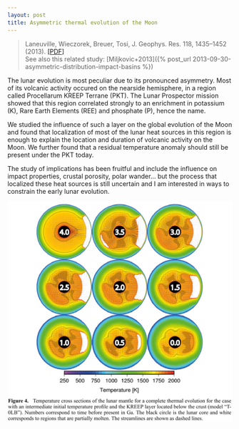 ```yaml
---
layout: post
title: Asymmetric thermal evolution of the Moon
---
```


>Laneuville, Wieczorek, Breuer, Tosi, J. Geophys. Res. 118, 1435–1452 (2013). [[PDF]](/papers/Laneuville+2013.pdf)    
See also this related study: [Miljkovic+2013]({% post_url 2013-09-30-asymmetric-distribution-impact-basins %})

The lunar evolution is most peculiar due to its pronounced asymmetry. Most of its volcanic activity
occured on the nearside hemisphere, in a region called Procellarum KREEP Terrane (PKT). The Lunar
Prospector mission showed that this region correlated strongly to an enrichment in potassium (K),
Rare Earth Elements (REE) and phosphate (P), hence the name.

We studied the influence of such a layer on the global evolution of the Moon and found that
localization of most of the lunar heat sources in this region is enough to explain the location and
duration of volcanic activity on the Moon. We further found that a residual temperature anomaly
should still be present under the PKT today.

The study of implications has been fruitful and include the influence on impact properties, crustal
porosity, polar wander... but the process that localized these heat sources is still uncertain and I
am interested in ways to constrain the early lunar evolution.

![Lunar Evolultion](/images/asymmetricLunarEvolution.png)

